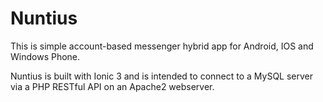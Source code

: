 # Nuntius
This is simple account-based messenger hybrid app for Android, IOS and Windows Phone.

Nuntius is built with Ionic 3 and is intended to connect to a MySQL server via a PHP RESTful API on an Apache2 webserver.


